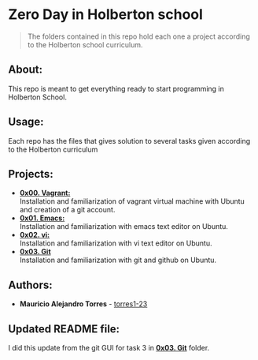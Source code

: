 # Zero Day in Holberton school
>The folders contained in this repo hold each one a project according to the Holberton school curriculum.
## About:
This repo is meant to get everything ready to start programming in Holberton School.
## Usage:
Each repo has the files that gives solution to several tasks given according to the Holberton curriculum
## Projects:
* **[0x00. Vagrant:](./0x00-vagrant)**\
Installation and familiarization of vagrant virtual machine with Ubuntu and creation of a git account.
* **[0x01. Emacs:](./0x01-emacs)**\
Installation and familiarization with emacs text editor on Ubuntu.
* **[0x02. vi:](./0x02-vi)**\
Installation and familiarization with vi text editor on Ubuntu.
* **[0x03. Git](./0x03-git)**\
Installation and familiarization with git and github on Ubuntu.
## Authors:  
* **Mauricio Alejandro Torres** - [torres1-23](https://github.com/torres1-23)
## Updated README file:
I did this update from the git GUI for task 3 in **[0x03. Git](./0x03-git)** folder.
